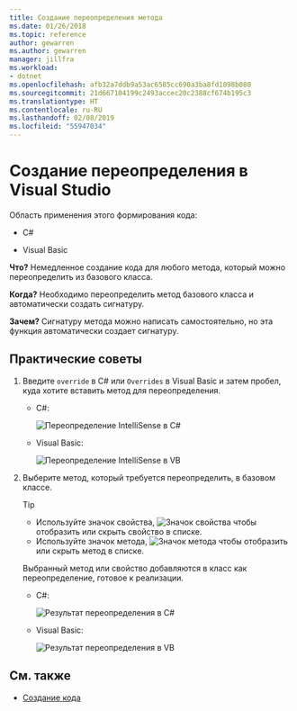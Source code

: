 ```yaml
---
title: Создание переопределения метода
ms.date: 01/26/2018
ms.topic: reference
author: gewarren
ms.author: gewarren
manager: jillfra
ms.workload:
- dotnet
ms.openlocfilehash: afb32a7ddb9a53ac6585cc690a3ba8fd1098b080
ms.sourcegitcommit: 21d667104199c2493accec20c2388cf674b195c3
ms.translationtype: HT
ms.contentlocale: ru-RU
ms.lasthandoff: 02/08/2019
ms.locfileid: "55947034"
---
```

# <a name="generate-an-override-in-visual-studio"></a>Создание переопределения в Visual Studio

Область применения этого формирования кода:

- C#

- Visual Basic

**Что?** Немедленное создание кода для любого метода, который можно переопределить из базового класса.

**Когда?** Необходимо переопределить метод базового класса и автоматически создать сигнатуру.

**Зачем?** Сигнатуру метода можно написать самостоятельно, но эта функция автоматически создает сигнатуру.

## <a name="how-to"></a>Практические советы

1. Введите `override` в C# или `Overrides` в Visual Basic и затем пробел, куда хотите вставить метод для переопределения.

   - C#:

      ![Переопределение IntelliSense в C#](media/override-intellisense-cs.png)

   - Visual Basic:

      ![Переопределение IntelliSense в VB](media/override-intellisense-vb.png)

2. Выберите метод, который требуется переопределить, в базовом классе.

   > [!TIP]
   > - Используйте значок свойства, ![Значок свойства](media/override-property-cs.png) чтобы отобразить или скрыть свойство в списке.
   > - Используйте значок метода, ![Значок метода](media/override-method-cs.png) чтобы отобразить или скрыть метод в списке.

   Выбранный метод или свойство добавляются в класс как переопределение, готовое к реализации.

   - C#:

       ![Результат переопределения в C#](media/override-result-cs.png)

   - Visual Basic:

       ![Результат переопределения в VB](media/override-result-vb.png)

## <a name="see-also"></a>См. также

- [Создание кода](../code-generation-in-visual-studio.md)